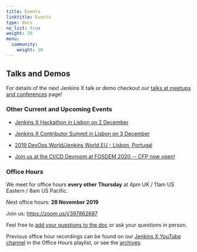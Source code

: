 ```yaml
---
title: Events
linktitle: Events
type: docs
no_list: true
weight: 20
menu:
  community:
    weight: 20
---
```


## Talks and Demos

For details of the next Jenkins X talk or demo checkout our [talks at meetups and conferences](/community/talksdemos/) page!

### Other Current and Upcoming Events

* [Jenkins X Hackathon in Lisbon on 2 December](/blog/2019/11/08/jenkins-x-hackathon-lisbon/)

* [Jenkins X Contributor Summit in Lisbon on 3 December](/blog/2019/10/18/jenkins-x-contributor-summit-lisbon/)

* [2019 DevOps World/Jenkins World EU - Lisbon, Portugal](/community/events/2019-12-dwjw/)

* [Join us at the CI/CD Devroom at FOSDEM 2020 -- CFP now open!](/blog/2019/10/09/fosdem2020/)

### Office Hours

We meet for office hours **every other Thursday** at 4pm UK / 11am US Eastern / 8am US Pacific.

Next office hours: **28 November 2019**

Join us: <https://zoom.us/j/397862697>

Feel free to [add your questions to the doc](https://docs.google.com/document/d/1wHdBlZAN-ndPELuBoM5HBnYiQLvcz92-euXne2mKOEI/edit) or ask your questions in person.

Previous office hour recordings can be found on our [Jenkins X YouTube channel](https://www.youtube.com/channel/UCN2kblPjXKMcjjVYmwvquvg/playlists) in the Office Hours playlist, or see the [archives](/community/office_hours/).
